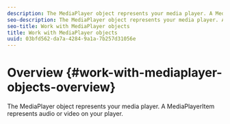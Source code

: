 ```yaml
---
description: The MediaPlayer object represents your media player. A MediaPlayerItem represents audio or video on your player.
seo-description: The MediaPlayer object represents your media player. A MediaPlayerItem represents audio or video on your player.
seo-title: Work with MediaPlayer objects
title: Work with MediaPlayer objects
uuid: 03bfd562-da7a-4284-9a1a-7b257d31056e
---
```


# Overview {#work-with-mediaplayer-objects-overview}

The MediaPlayer object represents your media player. A MediaPlayerItem represents audio or video on your player.